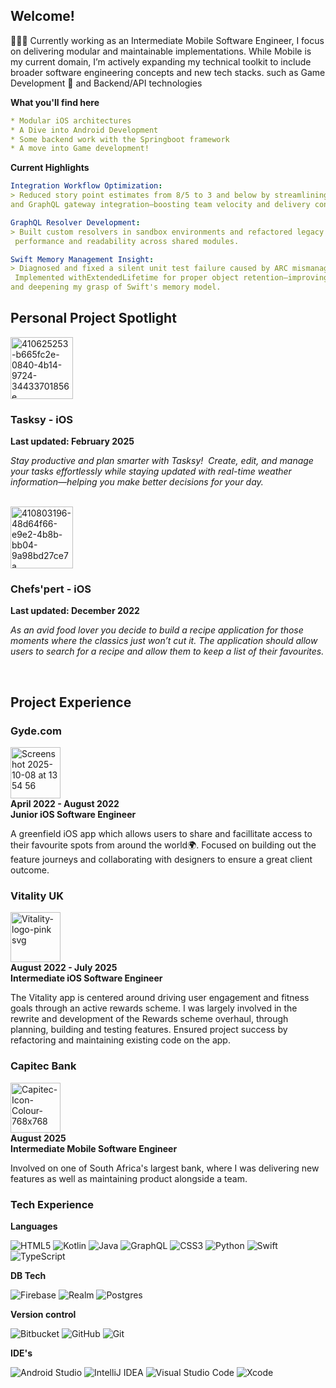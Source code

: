  ## Welcome!
👩🏻‍💻 Currently working as an Intermediate Mobile Software Engineer, I focus on delivering modular and maintainable implementations. While Mobile is my current domain, I’m actively expanding my technical toolkit to include broader software engineering concepts and new tech stacks. such as Game Development 👾 and Backend/API technologies

**What you'll find here**
```yaml
* Modular iOS architectures
* A Dive into Android Development
* Some backend work with the Springboot framework
* A move into Game development!
```

**Current Highlights**
```yaml
Integration Workflow Optimization:
> Reduced story point estimates from 8/5 to 3 and below by streamlining Apollo Studio query setup 
and GraphQL gateway integration—boosting team velocity and delivery confidence.

GraphQL Resolver Development:
> Built custom resolvers in sandbox environments and refactored legacy logic to improve
 performance and readability across shared modules.

Swift Memory Management Insight:
> Diagnosed and fixed a silent unit test failure caused by ARC mismanagement.
 Implemented withExtendedLifetime for proper object retention—improving test reliability
and deepening my grasp of Swift's memory model.
```
## Personal Project Spotlight

<a href="https://github.com/callmeBron/Tasksy-ios">
 <img width="100" height="99" alt="410625253-b665fc2e-0840-4b14-9724-34433701856e" src="https://github.com/user-attachments/assets/21db6d44-7622-4271-acb1-eabbac6f3c56" />
</a> 
<br>

### Tasksy - iOS
<b>Last updated: February 2025</b>
<p><i>Stay productive and plan smarter with Tasksy!  Create, edit, and manage your tasks effortlessly while staying updated with real-time weather information—helping you make better decisions for your day.</i><p>
<br>
 
<a href="https://github.com/callmeBron/MobileRecipeApp-ios">
<img width="100" height="99" alt="410803196-48d64f66-e9e2-4b8b-bb04-9a98bd27ce7a" src="https://github.com/user-attachments/assets/3006c270-7f73-4b77-b7d8-e7d3e3068c1f" />
</a> 
 
### Chefs'pert - iOS
<b>Last updated: December 2022</b>
<p><i>As an avid food lover you decide to build a recipe application for those moments where the classics just won’t cut it. The application should allow users to search for a recipe and allow them to keep a list of their favourites.</i><p>
<br>


## Project Experience

### Gyde.com
<a href="https://apps.apple.com/za/app/gyde-com/id1480037717">
<img width="80" height="82" alt="Screenshot 2025-10-08 at 13 54 56" src="https://github.com/user-attachments/assets/110447aa-517d-459f-abb3-20997d244401" /></a></br>
<b>April 2022 - August 2022</b></br> 
<b>Junior iOS Software Engineer</b></br>
<p>A greenfield iOS app which allows users to share and facillitate access to their favourite spots from around the world🌍. Focused on building out the feature journeys and collaborating with designers to ensure a great client outcome.</p>

 
### Vitality UK 
 <a href="https://apps.apple.com/za/app/vitality-uk/id794024908">
<img width="80" height="80" alt="Vitality-logo-pink svg" src="https://github.com/user-attachments/assets/729f2647-f133-4218-bf66-b6765afbcb54" />
</a> </br>
<b>August 2022 - July 2025</b></br> 
<b>Intermediate iOS Software Engineer</b></br> 
<p>The Vitality app is centered around driving user engagement and fitness goals through an active rewards scheme.
I was largely involved in the rewrite and development of the Rewards scheme overhaul, through planning, building and testing features. Ensured project success by refactoring and maintaining existing code on the app.</p>


### Capitec Bank
<a href="https://apps.apple.com/za/app/capitec-bank/id1217842108">
<img width="80" height="80" alt="Capitec-Icon-Colour-768x768" src="https://github.com/user-attachments/assets/b6a75d59-31b6-48e0-b193-125882726b22" />
</a></br>
<b>August 2025</b></br>
<b>Intermediate Mobile Software Engineer</b></br>
<p>Involved on one of  South Africa's largest bank, where I was delivering new features as well as maintaining product alongside a team.</p>

### Tech Experience

**Languages**

![HTML5](https://img.shields.io/badge/html5-%23E34F26.svg?style=for-the-badge&logo=html5&logoColor=white)
![Kotlin](https://img.shields.io/badge/kotlin-%237F52FF.svg?style=for-the-badge&logo=kotlin&logoColor=white) ![Java](https://img.shields.io/badge/java-%23ED8B00.svg?style=for-the-badge&logo=openjdk&logoColor=white) ![GraphQL](https://img.shields.io/badge/-GraphQL-E10098?style=for-the-badge&logo=graphql&logoColor=white) ![CSS3](https://img.shields.io/badge/css3-%231572B6.svg?style=for-the-badge&logo=css3&logoColor=white) ![Python](https://img.shields.io/badge/python-3670A0?style=for-the-badge&logo=python&logoColor=ffdd54) ![Swift](https://img.shields.io/badge/swift-F54A2A?style=for-the-badge&logo=swift&logoColor=white) ![TypeScript](https://img.shields.io/badge/typescript-%23007ACC.svg?style=for-the-badge&logo=typescript&logoColor=white)

**DB Tech**

![Firebase](https://img.shields.io/badge/firebase-a08021?style=for-the-badge&logo=firebase&logoColor=ffcd34) ![Realm](https://img.shields.io/badge/Realm-39477F?style=for-the-badge&logo=realm&logoColor=white) ![Postgres](https://img.shields.io/badge/postgres-%23316192.svg?style=for-the-badge&logo=postgresql&logoColor=white)

**Version control**

![Bitbucket](https://img.shields.io/badge/bitbucket-%230047B3.svg?style=for-the-badge&logo=bitbucket&logoColor=white) ![GitHub](https://img.shields.io/badge/github-%23121011.svg?style=for-the-badge&logo=github&logoColor=white) ![Git](https://img.shields.io/badge/git-%23F05033.svg?style=for-the-badge&logo=git&logoColor=white)

**IDE's**

![Android Studio](https://img.shields.io/badge/android%20studio-346ac1?style=for-the-badge&logo=android%20studio&logoColor=white) ![IntelliJ IDEA](https://img.shields.io/badge/IntelliJIDEA-000000.svg?style=for-the-badge&logo=intellij-idea&logoColor=white) ![Visual Studio Code](https://img.shields.io/badge/Visual%20Studio%20Code-0078d7.svg?style=for-the-badge&logo=visual-studio-code&logoColor=white) ![Xcode](https://img.shields.io/badge/Xcode-007ACC?style=for-the-badge&logo=Xcode&logoColor=white)


